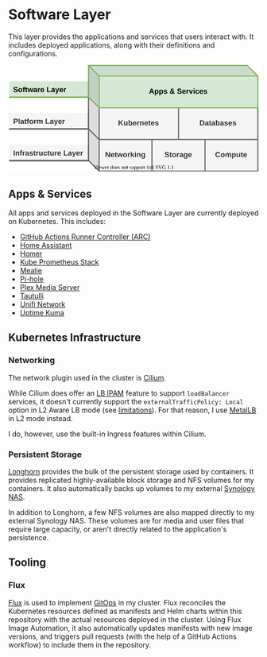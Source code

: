 # Software Layer

This layer provides the applications and services that users interact with. It includes deployed applications, along with their definitions and configurations.

![layers](assets/homeops-layers-sw.svg)

## Apps & Services

All apps and services deployed in the Software Layer are currently deployed on Kubernetes. This includes:

  - [GitHub Actions Runner Controller (ARC)](https://github.com/actions/actions-runner-controller)
  - [Home Assistant](https://www.home-assistant.io/)
  - [Homer](https://github.com/bastienwirtz/homer)
  - [Kube Prometheus Stack](https://github.com/prometheus-operator/kube-prometheus)
  - [Mealie](https://mealie.io/)
  - [Pi-hole](https://pi-hole.net/)
  - [Plex Media Server](https://www.plex.tv/)
  - [Tautulli](https://tautulli.com/)
  - [Unifi Network](https://ui.com/)
  - [Uptime Kuma](https://github.com/louislam/uptime-kuma)

## Kubernetes Infrastructure

### Networking

The network plugin used in the cluster is [Cilium](https://cilium.io/).

While Cilium does offer an [LB IPAM](https://docs.cilium.io/en/stable/network/lb-ipam/) feature to support `loadBalancer` services, it doesn't currently support the `externalTrafficPolicy: Local` option in L2 Aware LB mode (see [limitations](https://docs.cilium.io/en/stable/network/l2-announcements/#limitations)). For that reason, I use [MetalLB](https://metallb.io) in L2 mode instead.

I do, however, use the built-in Ingress features within Cilium.

### Persistent Storage

[Longhorn](https://longhorn.io/) provides the bulk of the persistent storage used by containers. It provides replicated highly-available block storage and NFS volumes for my containers. It also automatically backs up volumes to my external [Synology NAS](https://www.synology.com/en-us/products/DS920+).

In addition to Longhorn, a few NFS volumes are also mapped directly to my external Synology NAS. These volumes are for media and user files that require large capacity, or aren't directly related to the application's persistence.

## Tooling

### Flux

[Flux](https://fluxcd.io/) is used to implement [GitOps](https://www.weave.works/technologies/gitops/) in my cluster. Flux reconciles the Kubernetes resources defined as manifests and Helm charts within this repository with the actual resources deployed in the cluster. Using Flux Image Automation, it also automatically updates manifests with new image versions, and triggers pull requests (with the help of a GitHub Actions workflow) to include them in the repository.
